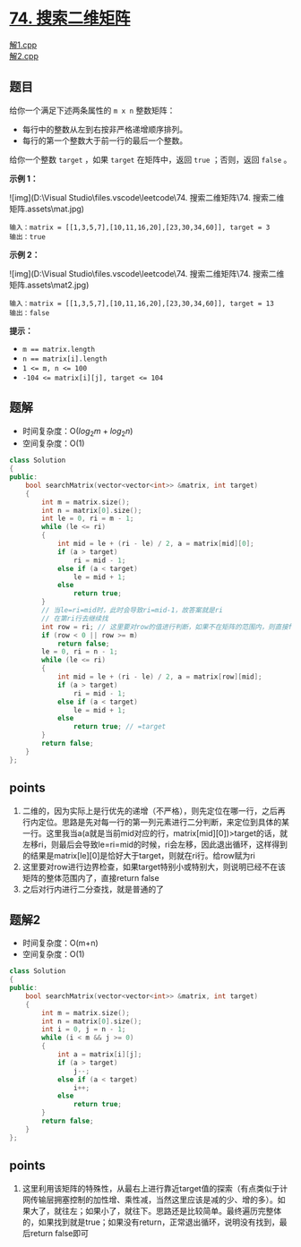 # [74. 搜索二维矩阵](https://leetcode.cn/problems/search-a-2d-matrix/)

[解1.cpp](./74.cpp)  
[解2.cpp](./74_key2.cpp)  

## 题目

给你一个满足下述两条属性的 `m x n` 整数矩阵：

- 每行中的整数从左到右按非严格递增顺序排列。
- 每行的第一个整数大于前一行的最后一个整数。

给你一个整数 `target` ，如果 `target` 在矩阵中，返回 `true` ；否则，返回 `false` 。

 

**示例 1：**

![img](D:\Visual Studio\files\.vscode\leetcode\74. 搜索二维矩阵\74. 搜索二维矩阵.assets\mat.jpg)

```
输入：matrix = [[1,3,5,7],[10,11,16,20],[23,30,34,60]], target = 3
输出：true
```

**示例 2：**

![img](D:\Visual Studio\files\.vscode\leetcode\74. 搜索二维矩阵\74. 搜索二维矩阵.assets\mat2.jpg)

```
输入：matrix = [[1,3,5,7],[10,11,16,20],[23,30,34,60]], target = 13
输出：false
```

 

**提示：**

- `m == matrix.length`
- `n == matrix[i].length`
- `1 <= m, n <= 100`
- `-104 <= matrix[i][j], target <= 104`



## 题解

- 时间复杂度：O($log_2m + log_2n$)
- 空间复杂度：O(1)

```cpp
class Solution
{
public:
    bool searchMatrix(vector<vector<int>> &matrix, int target)
    {
        int m = matrix.size();
        int n = matrix[0].size();
        int le = 0, ri = m - 1;
        while (le <= ri)
        {
            int mid = le + (ri - le) / 2, a = matrix[mid][0];
            if (a > target)
                ri = mid - 1;
            else if (a < target)
                le = mid + 1;
            else
                return true;
        }
        // 当le=ri=mid时，此时会导致ri=mid-1，故答案就是ri
        // 在第ri行去继续找
        int row = ri; // 这里要对row的值进行判断，如果不在矩阵的范围内，则直接flase
        if (row < 0 || row >= m)
            return false;
        le = 0, ri = n - 1;
        while (le <= ri)
        {
            int mid = le + (ri - le) / 2, a = matrix[row][mid];
            if (a > target)
                ri = mid - 1;
            else if (a < target)
                le = mid + 1;
            else
                return true; // =target
        }
        return false;
    }
};
```



## points

1. 二维的，因为实际上是行优先的递增（不严格），则先定位在哪一行，之后再行内定位。思路是先对每一行的第一列元素进行二分判断，来定位到具体的某一行。这里我当a(a就是当前mid对应的行，matrix[mid\][0\])>target的话，就左移ri，则最后会导致le=ri=mid的时候，ri会左移，因此退出循环，这样得到的结果是matrix[le\][0\]是恰好大于target，则就在ri行。给row赋为ri
2. 这里要对row进行边界检查，如果target特别小或特别大，则说明已经不在该矩阵的整体范围内了，直接return false
3. 之后对行内进行二分查找，就是普通的了



## 题解2

- 时间复杂度：O(m+n)
- 空间复杂度：O(1)

```cpp
class Solution
{
public:
    bool searchMatrix(vector<vector<int>> &matrix, int target)
    {
        int m = matrix.size();
        int n = matrix[0].size();
        int i = 0, j = n - 1;
        while (i < m && j >= 0)
        {
            int a = matrix[i][j];
            if (a > target)
                j--;
            else if (a < target)
                i++;
            else
                return true;
        }
        return false;
    }
};
```



## points

1. 这里利用该矩阵的特殊性，从最右上进行靠近target值的探索（有点类似于计网传输层拥塞控制的加性增、乘性减，当然这里应该是减的少、增的多）。如果大了，就往左；如果小了，就往下。思路还是比较简单。最终遍历完整体的，如果找到就是true；如果没有return，正常退出循环，说明没有找到，最后return false即可
